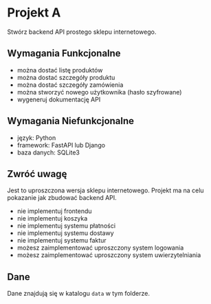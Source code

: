 # Projekt A

Stwórz backend API prostego sklepu internetowego.

## Wymagania Funkcjonalne

- można dostać listę produktów
- można dostać szczegóły produktu
- można dostać szczegóły zamówienia
- można stworzyć nowego użytkownika (hasło szyfrowane)
- wygeneruj dokumentację API

## Wymagania Niefunkcjonalne

- język: Python
- framework: FastAPI lub Django
- baza danych: SQLite3

## Zwróć uwagę

Jest to uproszczona wersja sklepu internetowego.
Projekt ma na celu pokazanie jak zbudować backend API.

- nie implementuj frontendu
- nie implementuj koszyka
- nie implementuj systemu płatności
- nie implementuj systemu dostawy
- nie implementuj systemu faktur
- możesz zaimplementować uproszczony system logowania
- możesz zaimplementować uproszczony system uwierzytelniania

## Dane

Dane znajdują się w katalogu `data` w tym folderze.
